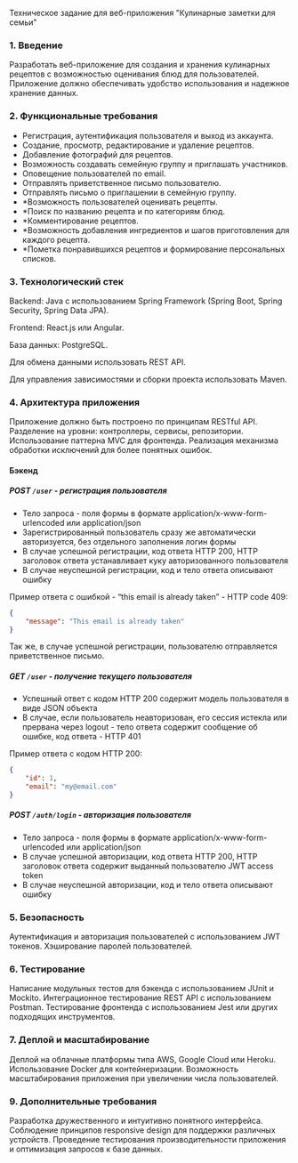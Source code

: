 
Техническое задание для веб-приложения "Кулинарные заметки для семьи"
### 1. Введение
Разработать веб-приложение для создания и хранения кулинарных рецептов с возможностью оценивания блюд для пользователей. Приложение должно обеспечивать удобство использования и надежное хранение данных.

### 2. Функциональные требования
- Регистрация, аутентификация пользователя и выход из аккаунта.
- Создание, просмотр, редактирование и удаление рецептов.
- Добавление фотографий для рецептов.
- Возможность создавать семейную группу и приглашать участников.
- Оповещение пользователей по email.
- Отправлять приветственное письмо пользователю.
- Отправлять письмо о приглашении в семейную группу.
- *Возможность пользователей оценивать рецепты.
- *Поиск по названию рецепта и по категориям блюд.
- *Комментирование рецептов.
- *Возможность добавления ингредиентов и шагов приготовления для каждого рецепта.
- *Пометка понравившихся рецептов и формирование персональных списков.

### 3. Технологический стек
Backend: Java с использованием Spring Framework (Spring Boot, Spring Security, Spring Data JPA).

Frontend: React.js или Angular.

База данных: PostgreSQL.

Для обмена данными использовать REST API.

Для управления зависимостями и сборки проекта использовать Maven.

### 4. Архитектура приложения
Приложение должно быть построено по принципам RESTful API.
Разделение на уровни: контроллеры, сервисы, репозитории.
Использование паттерна MVC для фронтенда.
Реализация механизма обработки исключений для более понятных ошибок.

#### Бэкенд
##### POST ```/user``` - регистрация пользователя
* Тело запроса - поля формы в формате application/x-www-form-urlencoded или application/json
* Зарегистрированный пользователь сразу же автоматически авторизуется, без отдельного заполнения логин формы
* В случае успешной регистрации, код ответа HTTP 200, HTTP заголовок ответа устанавливает куку авторизованного пользователя
* В случае неуспешной регистрации, код и тело ответа описывают ошибку

Пример ответа с ошибкой - “this email is already taken” - HTTP code 409:
```json
{
    "message": "This email is already taken"
}
```

Так же, в случае успешной регистрации, пользователю отправляется приветственное письмо.

##### GET ```/user``` - получение текущего пользователя
* Успешный ответ с кодом HTTP 200 содержит модель пользователя в виде JSON объекта
* В случае, если пользователь неавторизован, его сессия истекла или прервана через logout - тело ответа содержит сообщение об ошибке, код ответа - HTTP 401

Пример ответа с кодом HTTP 200:
```json
{
    "id": 1,
    "email": "my@email.com"
}
```
##### POST ```/auth/login``` - авторизация пользователя
* Тело запроса - поля формы в формате application/x-www-form-urlencoded или application/json
* В случае успешной авторизации, код ответа HTTP 200, HTTP заголовок ответа содержит выданный пользователю JWT access token
* В случае неуспешной авторизации, код и тело ответа описывают ошибку


### 5. Безопасность
Аутентификация и авторизация пользователей с использованием JWT токенов.
Хэширование паролей пользователей.

### 6. Тестирование
Написание модульных тестов для бэкенда с использованием JUnit и Mockito.
Интеграционное тестирование REST API с использованием Postman.
Тестирование фронтенда с использованием Jest или других подходящих инструментов.

### 7. Деплой и масштабирование
Деплой на облачные платформы типа AWS, Google Cloud или Heroku.
Использование Docker для контейнеризации.
Возможность масштабирования приложения при увеличении числа пользователей.

### 9. Дополнительные требования
Разработка дружественного и интуитивно понятного интерфейса.
Соблюдение принципов responsive design для поддержки различных устройств.
Проведение тестирования производительности приложения и оптимизация запросов к базе данных.

